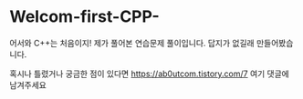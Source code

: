 # Welcom-first-CPP-
어서와 C++는 처음이지! 제가 풀어본 연습문제 풀이입니다.
답지가 없길래 만들어봤습니다.

혹시나 틀렸거나 궁금한 점이 있다면
https://ab0utcom.tistory.com/7 여기 댓글에 남겨주세요
